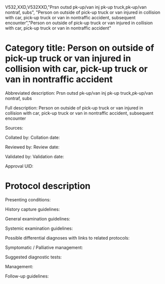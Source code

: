 V532,XXD,V532XXD,"Prsn outsd pk-up/van inj pk-up truck,pk-up/van nontraf, subs", "Person on outside of pick-up truck or van injured in collision with car, pick-up truck or van in nontraffic accident, subsequent encounter","Person on outside of pick-up truck or van injured in collision with car, pick-up truck or van in nontraffic accident"
# Category title: Person on outside of pick-up truck or van injured in collision with car, pick-up truck or van in nontraffic accident

Abbreviated description: Prsn outsd pk-up/van inj pk-up truck,pk-up/van nontraf, subs

Full description: Person on outside of pick-up truck or van injured in collision with car, pick-up truck or van in nontraffic accident, subsequent encounter

Sources:

Collated by:
Collation date:

Reviewed by:
Review date:

Validated by:
Validation date:

Approval UID:

# Protocol description

Presenting conditions:

History capture guidelines:

General examination guidelines:

Systemic examination guidelines:

Possible differential diagnoses with links to related protocols:

Symptomatic / Palliative management:

Suggested diagnostic tests:

Management:

Follow-up guidelines:
